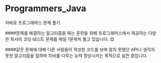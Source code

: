 # Programmers_Java
자바로 프로그래머스 문제 풀기

####문제를 해결하는 알고리즘을 짜는 훈련을 위해 프로그래머스에서 제공하는 다양한 회사의 코딩 테스트 문제를 매일 1문제씩 풀고 있습니다. 😊

####같은 문제에 대해 다른 사람들이 작성한 코드를 보며 알지 못했던 API나 생각지 못한 알고리즘을 접하며 자바를 다루는 능력 향상시키는 목적으로 실천 중입니다.

